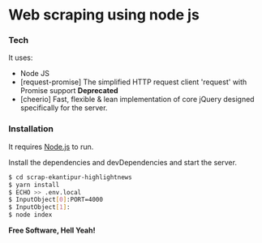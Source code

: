 # Web scraping using node js

### Tech

It uses:

* Node JS
* [request-promise] The simplified HTTP request client 'request' with Promise support **Deprecated**
* [cheerio] Fast, flexible & lean implementation of core jQuery designed specifically for the server.

### Installation

It requires [Node.js](https://nodejs.org/) to run.

Install the dependencies and devDependencies and start the server.

```sh
$ cd scrap-ekantipur-highlightnews
$ yarn install
$ ECHO >> .env.local
$ InputObject[0]:PORT=4000
$ InputObject[1]:
$ node index
```

**Free Software, Hell Yeah!**
